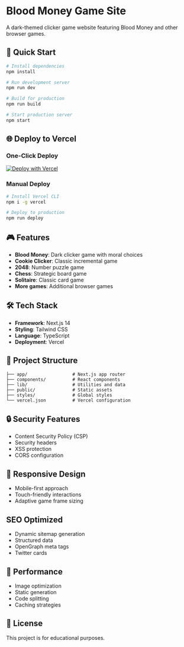# Blood Money Game Site

A dark-themed clicker game website featuring Blood Money and other browser games.

## 🚀 Quick Start

```bash
# Install dependencies
npm install

# Run development server
npm run dev

# Build for production
npm run build

# Start production server
npm start
```

## 🌐 Deploy to Vercel

### One-Click Deploy
[![Deploy with Vercel](https://vercel.com/button)](https://vercel.com/new/clone?repository-url=https://github.com/your-username/bloodmoney-game)

### Manual Deploy
```bash
# Install Vercel CLI
npm i -g vercel

# Deploy to production
npm run deploy
```

## 🎮 Features

- **Blood Money**: Dark clicker game with moral choices
- **Cookie Clicker**: Classic incremental game
- **2048**: Number puzzle game
- **Chess**: Strategic board game
- **Solitaire**: Classic card game
- **More games**: Additional browser games

## 🛠️ Tech Stack

- **Framework**: Next.js 14
- **Styling**: Tailwind CSS
- **Language**: TypeScript
- **Deployment**: Vercel

## 📁 Project Structure

```
├── app/                 # Next.js app router
├── components/          # React components
├── lib/                 # Utilities and data
├── public/              # Static assets
├── styles/              # Global styles
└── vercel.json          # Vercel configuration
```

## 🔒 Security Features

- Content Security Policy (CSP)
- Security headers
- XSS protection
- CORS configuration

## 📱 Responsive Design

- Mobile-first approach
- Touch-friendly interactions
- Adaptive game frame sizing

## SEO Optimized

- Dynamic sitemap generation
- Structured data
- OpenGraph meta tags
- Twitter cards

## 🚀 Performance

- Image optimization
- Static generation
- Code splitting
- Caching strategies

## 📝 License

This project is for educational purposes.